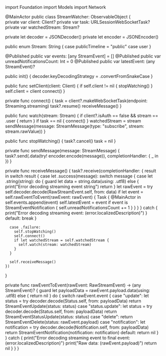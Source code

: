 import Foundation
import Models
import Network

@MainActor
public class StreamWatcher: ObservableObject {  
  private var client: Client?
  private var task: URLSessionWebSocketTask?
  private var watchedStream: Stream?
  
  private let decoder = JSONDecoder()
  private let encoder = JSONEncoder()
  
  public enum Stream: String {
    case publicTimeline = "public"
    case user
  }
    
  @Published public var events: [any StreamEvent] = []
  @Published public var unreadNotificationsCount: Int = 0
  @Published public var latestEvent: (any StreamEvent)?
  
  public init() {
    decoder.keyDecodingStrategy = .convertFromSnakeCase
  }
  
  public func setClient(client: Client) {
    if self.client != nil {
      stopWatching()
    }
    self.client = client
    connect()
  }
  
  private func connect() {
    task = client?.makeWebSocketTask(endpoint: Streaming.streaming)
    task?.resume()
    receiveMessage()
  }
  
  public func watch(stream: Stream) {
    if client?.isAuth == false && stream == .user {
      return
    }
    if task == nil {
      connect()
    }
    watchedStream = stream
    sendMessage(message: StreamMessage(type: "subscribe", stream: stream.rawValue))
  }
  
  public func stopWatching() {
    task?.cancel()
    task = nil
  }
  
  private func sendMessage(message: StreamMessage) {
    task?.send(.data(try! encoder.encode(message)),
               completionHandler: { _ in })
  }
  
  private func receiveMessage() {
    task?.receive(completionHandler: { result in
      switch result {
      case let .success(message):
        switch message {
        case let .string(string):
          do {
            guard let data = string.data(using: .utf8) else {
              print("Error decoding streaming event string")
              return
            }
            let rawEvent = try self.decoder.decode(RawStreamEvent.self, from: data)
            if let event = self.rawEventToEvent(rawEvent: rawEvent) {
              Task { @MainActor in
                self.events.append(event)
                self.latestEvent = event
                if event is StreamEventNotification {
                  self.unreadNotificationsCount += 1
                }
              }
            }
          } catch {
            print("Error decoding streaming event: \(error.localizedDescription)")
          }
        default:
          break
        }
        
      case .failure:
        self.stopWatching()
        self.connect()
        if let watchedStream = self.watchedStream {
          self.watch(stream: watchedStream)
        }
      }
      
      self.receiveMessage()
    })
  }
  
  private func rawEventToEvent(rawEvent: RawStreamEvent) -> (any StreamEvent)? {
    guard let payloadData = rawEvent.payload.data(using: .utf8) else {
      return nil
    }
    do {
      switch rawEvent.event {
      case "update":
        let status = try decoder.decode(Status.self, from: payloadData)
        return StreamEventUpdate(status: status)
      case "status.update":
        let status = try decoder.decode(Status.self, from: payloadData)
        return StreamEventStatusUpdate(status: status)
      case "delete":
        return StreamEventDelete(status: rawEvent.payload)
      case "notification":
        let notification = try decoder.decode(Notification.self, from: payloadData)
        return StreamEventNotification(notification: notification)
      default:
        return nil
      }
    } catch {
      print("Error decoding streaming event to final event: \(error.localizedDescription)")
      print("Raw data: \(rawEvent.payload)")
      return nil
    }
  }
}
